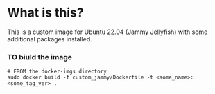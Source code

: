 # What is this?
This is a custom image for Ubuntu 22.04 (Jammy Jellyfish) with some additional packages installed.

### TO biuld the image
```
# FROM the docker-imgs directory
sudo docker build -f custom_jammy/Dockerfile -t <some_name>:<some_tag_ver> .
```